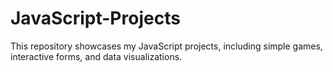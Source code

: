 # JavaScript-Projects
This repository showcases my JavaScript projects, including simple games, interactive forms, and data visualizations.
